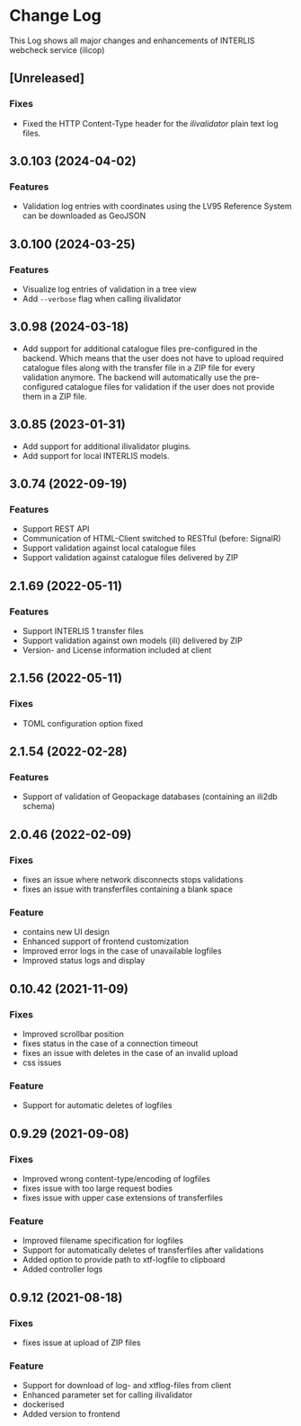 # Change Log

This Log shows all major changes and enhancements of INTERLIS webcheck service (ilicop)

## [Unreleased]

### Fixes

- Fixed the HTTP Content-Type header for the _ilivalidator_ plain text log files.

## 3.0.103 (2024-04-02)

### Features

- Validation log entries with coordinates using the LV95 Reference System can be downloaded as GeoJSON

## 3.0.100 (2024-03-25)

### Features

- Visualize log entries of validation in a tree view
- Add `--verbose` flag when calling ilivalidator

## 3.0.98 (2024-03-18)

- Add support for additional catalogue files pre-configured in the backend. Which means that the user does not have to upload required catalogue files along with the transfer file in a ZIP file for every validation anymore. The backend will automatically use the pre-configured catalogue files for validation if the user does not provide them in a ZIP file.

## 3.0.85 (2023-01-31)

- Add support for additional ilivalidator plugins.
- Add support for local INTERLIS models.

## 3.0.74 (2022-09-19)

### Features

- Support REST API
- Communication of HTML-Client switched to RESTful (before: SignalR)
- Support validation against local catalogue files
- Support validation against catalogue files delivered by ZIP

## 2.1.69 (2022-05-11)

### Features

- Support INTERLIS 1 transfer files
- Support validation against own models (ili) delivered by ZIP
- Version- and License information included at client

## 2.1.56 (2022-05-11)

### Fixes

- TOML configuration option fixed

## 2.1.54 (2022-02-28)

### Features

- Support of validation of Geopackage databases (containing an ili2db schema)

## 2.0.46 (2022-02-09)

### Fixes

- fixes an issue where network disconnects stops validations
- fixes an issue with transferfiles containing a blank space

### Feature

- contains new UI design
- Enhanced support of frontend customization
- Improved error logs in the case of unavailable logfiles
- Improved status logs and display

## 0.10.42 (2021-11-09)

### Fixes

- Improved scrollbar position
- fixes status in the case of a connection timeout
- fixes an issue with deletes in the case of an invalid upload
- css issues

### Feature

- Support for automatic deletes of logfiles

## 0.9.29 (2021-09-08)

### Fixes

- Improved wrong content-type/encoding of logfiles
- fixes issue with too large request bodies
- fixes issue with upper case extensions of transferfiles

### Feature

- Improved filename specification for logfiles
- Support for automatically deletes of transferfiles after validations
- Added option to provide path to xtf-logfile to clipboard
- Added controller logs

## 0.9.12 (2021-08-18)

### Fixes

- fixes issue at upload of ZIP files

### Feature

- Support for download of log- and xtflog-files from client
- Enhanced parameter set for calling ilivalidator
- dockerised
- Added version to frontend

